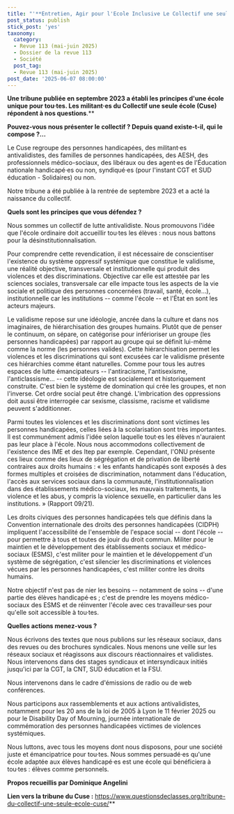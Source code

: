 ```yaml
---
title: "'**Entretien, Agir pour l'Ecole Inclusive Le Collectif une seule école en lutte pour l'inclusion**'"
post_status: publish
stick_post: 'yes'
taxonomy:
  category:
  - Revue 113 (mai-juin 2025)
  - Dossier de la revue 113
  - Société
  post_tag:
  - Revue 113 (mai-juin 2025)
post_date: '2025-06-07 08:00:00'
---
```


**Une tribune publiée en septembre 2023 a établi les principes d'une école unique pour tou·tes. Les militant·es du Collectif une seule école (Cuse) répondent à nos questions**.**

**Pouvez-vous nous présenter le collectif ? Depuis quand existe-t-il, qui le compose ?\...**

Le Cuse regroupe des personnes handicapées, des militant·es antivalidistes, des familles de personnes handicapées, des AESH, des professionnels médico-sociaux, des libéraux ou des agent·es de l'Éducation nationale handicapé·es ou non, syndiqué·es (pour l'instant CGT et SUD éducation - Solidaires) ou non.

Notre tribune a été publiée à la rentrée de septembre 2023 et a acté la naissance du collectif.

**Quels sont les principes que vous défendez ?**

Nous sommes un collectif de lutte antivalidiste. Nous promouvons l'idée que l'école ordinaire doit accueillir tou·tes les élèves : nous nous battons pour la désinstitutionnalisation.

Pour comprendre cette revendication, il est nécessaire de conscientiser l'existence du système oppressif systémique que constitue le validisme, une réalité objective, transversale et institutionnelle qui produit des violences et des discriminations. Objective car elle est attestée par les sciences sociales, transversale car elle impacte tous les aspects de la vie sociale et politique des personnes concernées (travail, santé, école\...), institutionnelle car les institutions -- comme l'école -- et l'État en sont les acteurs majeurs.

Le validisme repose sur une idéologie, ancrée dans la culture et dans nos imaginaires, de hiérarchisation des groupes humains. Plutôt que de penser le continuum, on sépare, on catégorise pour inférioriser un groupe (les personnes handicapées) par rapport au groupe qui se définit lui-même comme la norme (les personnes valides). Cette hiérarchisation permet les violences et les discriminations qui sont excusées car le validisme présente ces hiérarchies comme étant naturelles. Comme pour tous les autres espaces de lutte émancipateurs -- l'antiracisme, l'antisexisme, l'anticlassisme... -- cette idéologie est socialement et historiquement construite. C'est bien le système de domination qui crée les groupes, et non l'inverse. Cet ordre social peut être changé. L'imbrication des oppressions doit aussi être interrogée car sexisme, classisme, racisme et validisme peuvent s'additionner.

Parmi toutes les violences et les discriminations dont sont victimes les personnes handicapées, celles liées à la scolarisation sont très importantes. Il est communément admis l'idée selon laquelle tout·es les élèves n'auraient pas leur place à l'école. Nous nous accommodons collectivement de l'existence des IME et des Itep par exemple. Cependant, l'ONU présente ces lieux comme des lieux de ségrégation et de privation de liberté contraires aux droits humains : « les enfants handicapés sont exposés à des formes multiples et croisées de discrimination, notamment dans l'éducation, l'accès aux services sociaux dans la communauté, l'institutionnalisation dans des établissements médico-sociaux, les mauvais traitements, la violence et les abus, y compris la violence sexuelle, en particulier dans les institutions. » (Rapport 09/21).

Les droits civiques des personnes handicapées tels que définis dans la Convention internationale des droits des personnes handicapées (CIDPH) impliquent l'accessibilité de l'ensemble de l'espace social -- dont l'école -- pour permettre à tous et toutes de jouir du droit commun. Militer pour le maintien et le développement des établissements sociaux et médico-sociaux (ESMS), c'est militer pour le maintien et le développement d'un système de ségrégation, c'est silencier les discriminations et violences vécues par les personnes handicapées, c'est militer contre les droits humains.

Notre objectif n'est pas de nier les besoins -- notamment de soins -- d'une partie des élèves handicapé·es ; c'est de prendre les moyens médico-sociaux des ESMS et de réinventer l'école avec ces travailleur·ses pour qu'elle soit accessible à tou·tes.

**Quelles actions menez-vous ?**

Nous écrivons des textes que nous publions sur les réseaux sociaux, dans des revues ou des brochures syndicales. Nous menons une veille sur les réseaux sociaux et réagissons aux discours réactionnaires et validistes. Nous intervenons dans des stages syndicaux et intersyndicaux initiés jusqu'ici par la CGT, la CNT, SUD éducation et la FSU.

Nous intervenons dans le cadre d'émissions de radio ou de web conférences.

Nous participons aux rassemblements et aux actions antivalidistes, notamment pour les 20 ans de la loi de 2005 à Lyon le 11 février 2025 ou pour le Disability Day of Mourning, journée internationale de commémoration des personnes handicapées victimes de violences systémiques.

Nous luttons, avec tous les moyens dont nous disposons, pour une société juste et émancipatrice pour tou·tes. Nous sommes persuadé·es qu'une école adaptée aux élèves handicapé·es est une école qui bénéficiera à tou·tes : élèves comme personnels.

**Propos recueillis par Dominique Angelini**

**Lien vers la tribune du Cuse :** https://www.questionsdeclasses.org/tribune-du-collectif-une-seule-ecole-cuse/**